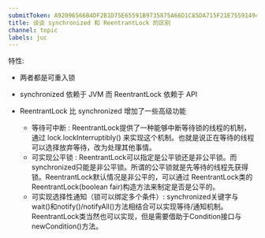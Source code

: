 ```yaml
---
submitToken: A92096566B4DF2B1D75E65591B9735875A66D1C85DA715F21E75591494534499
title: 谈谈 synchronized 和 ReentrantLock 的区别
channel: topic
labels: juc
---
```


特性:

- 两者都是可重入锁

- synchronized 依赖于 JVM 而 ReentrantLock 依赖于 API

- ReentrantLock 比 synchronized 增加了一些高级功能

  - 等待可中断 : ReentrantLock提供了一种能够中断等待锁的线程的机制，通过 lock.lockInterruptibly() 来实现这个机制。也就是说正在等待的线程可以选择放弃等待，改为处理其他事情。
  - 可实现公平锁 : ReentrantLock可以指定是公平锁还是非公平锁。而synchronized只能是非公平锁。所谓的公平锁就是先等待的线程先获得锁。ReentrantLock默认情况是非公平的，可以通过 ReentrantLock类的ReentrantLock(boolean fair)构造方法来制定是否是公平的。
  - 可实现选择性通知（锁可以绑定多个条件）: synchronized关键字与wait()和notify()/notifyAll()方法相结合可以实现等待/通知机制。ReentrantLock类当然也可以实现，但是需要借助于Condition接口与newCondition()方法。
